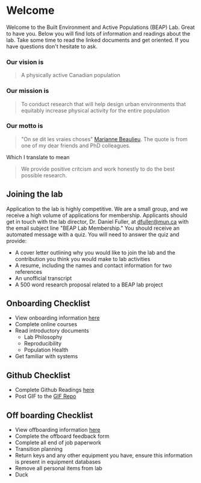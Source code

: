 # Welcome

Welcome to the Built Environment and Active Populations (BEAP) Lab. Great to have you. Below you will find lots of information and readings about the lab. Take some time to read the linked documents and get oriented. If you have questions don't hesitate to ask. 

### Our vision is 

> A physically active Canadian population

### Our mission is  

> To conduct research that will help design urban environments that equitably increase physical activity for the entire population

### Our motto is  

> "On se dit les vraies choses" [Marianne Beaulieu](https://www.linkedin.com/in/marianne-beaulieu-4b358866). The quote is from one of my dear friends and PhD colleagues. 

Which I translate to mean

> We provide positive critcism and work honestly to do the best possible research. 

## Joining the lab

Application to the lab is highly competitive. We are a small group, and we receive a high volume of applications for membership. Applicants should get in touch with the lab director, Dr. Daniel Fuller, at dfuller@mun.ca with the email subject line "BEAP Lab Membership." You should receive an automated message with a quiz. You will need to answer the quiz and provide:  

* A cover letter outlining why you would like to join the lab and the contribution you think you would make to lab activities
* A resume, including the names and contact information for two references
* An unofficial transcript
* A 500 word research proposal related to a BEAP lab project

## Onboarding Checklist
* View onboarding information [here](https://github.com/walkabillylab/labguide/blob/master/Guide.md)
* Complete online courses
* Read introductory documents
    * Lab Philosophy
    * Reproducibility
    * Population Health
* Get familiar with systems

## Github Checklist
* Complete Github Readings [here](https://github.com/walkabillylab/labguide/blob/master/Github_Orientation.md)
* Post GIF to the [GIF Repo](https://github.com/walkabillylab/gif/blob/master/gif.md)

## Off boarding Checklist
* View offboarding information [here](https://github.com/walkabillylab/labguide/blob/master/offboarding.md)
* Complete the offboard feedback form
* Complete all end of job paperwork
* Transition planning
* Return keys and any other equipment you have, ensure this information is present in equipment databases
* Remove all personal items from lab
* Duck



